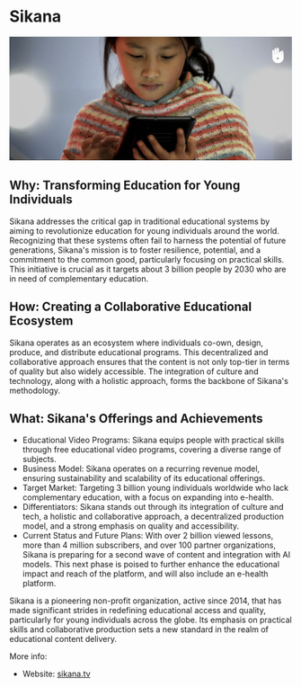 
# Sikana

![](img/sikana_intro.png)

## Why: Transforming Education for Young Individuals

Sikana addresses the critical gap in traditional educational systems by aiming to revolutionize education for young individuals around the world. Recognizing that these systems often fail to harness the potential of future generations, Sikana's mission is to foster resilience, potential, and a commitment to the common good, particularly focusing on practical skills. This initiative is crucial as it targets about 3 billion people by 2030 who are in need of complementary education.

## How: Creating a Collaborative Educational Ecosystem

Sikana operates as an ecosystem where individuals co-own, design, produce, and distribute educational programs. This decentralized and collaborative approach ensures that the content is not only top-tier in terms of quality but also widely accessible. The integration of culture and technology, along with a holistic approach, forms the backbone of Sikana's methodology.

## What: Sikana's Offerings and Achievements

- Educational Video Programs: Sikana equips people with practical skills through free educational video programs, covering a diverse range of subjects.
- Business Model: Sikana operates on a recurring revenue model, ensuring sustainability and scalability of its educational offerings.
- Target Market: Targeting 3 billion young individuals worldwide who lack complementary education, with a focus on expanding into e-health.
- Differentiators: Sikana stands out through its integration of culture and tech, a holistic and collaborative approach, a decentralized production model, and a strong emphasis on quality and accessibility.
- Current Status and Future Plans: With over 2 billion viewed lessons, more than 4 million subscribers, and over 100 partner organizations, Sikana is preparing for a second wave of content and integration with AI models. This next phase is poised to further enhance the educational impact and reach of the platform, and will also include an e-health platform.

Sikana is a pioneering non-profit organization, active since 2014, that has made significant strides in redefining educational access and quality, particularly for young individuals across the globe. Its emphasis on practical skills and collaborative production sets a new standard in the realm of educational content delivery.

More info:

- Website: [sikana.tv](https://www.sikana.tv/en)
